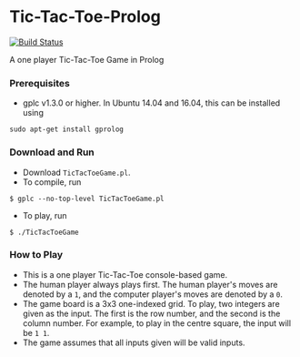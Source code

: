 # Tic-Tac-Toe-Prolog

[![Build Status](https://travis-ci.com/GoodDeeds/Tic-Tac-Toe-Prolog.svg?token=mYsgPy4zsL5qQDoHBaME&branch=master)](https://travis-ci.com/GoodDeeds/Tic-Tac-Toe-Prolog)

A one player Tic-Tac-Toe Game in Prolog

### Prerequisites

* gplc v1.3.0 or higher. In Ubuntu 14.04 and 16.04, this can be installed using
```
sudo apt-get install gprolog
```

### Download and Run
* Download `TicTacToeGame.pl`.
* To compile, run
```
$ gplc --no-top-level TicTacToeGame.pl
```
* To play, run
```
$ ./TicTacToeGame
```

### How to Play
* This is a one player Tic-Tac-Toe console-based game.
* The human player always plays first. The human player's moves are denoted by a `1`, and the computer player's moves are denoted by a `0`.
* The game board is a 3x3 one-indexed grid. To play, two integers are given as the input. The first is the row number, and the second is the column number. For example, to play in the centre square, the input will be `1 1`.
* The game assumes that all inputs given will be valid inputs.
